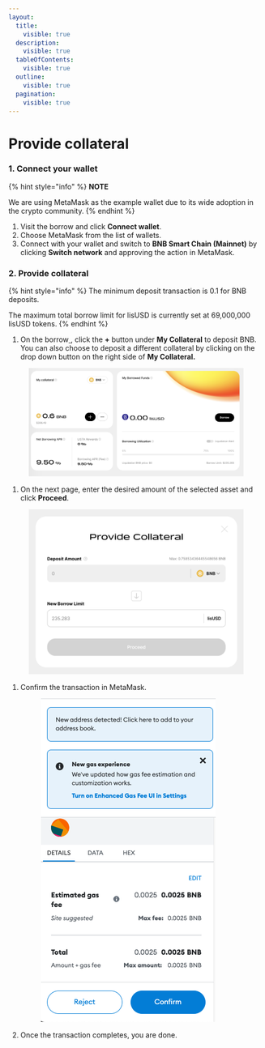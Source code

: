```yaml
---
layout:
  title:
    visible: true
  description:
    visible: true
  tableOfContents:
    visible: true
  outline:
    visible: true
  pagination:
    visible: true
---
```


# Provide collateral

### 1. Connect your wallet[​](https://helio.money/docs/get-started/provide-bnb#1-connect-your-wallet) <a href="#id-1-connect-your-wallet" id="id-1-connect-your-wallet"></a>

{% hint style="info" %}
**NOTE**

We are using MetaMask as the example wallet due to its wide adoption in the crypto community.
{% endhint %}

1. Visit the borrow and click **Connect wallet**.
2. Choose MetaMask from the list of wallets.
3. Connect with your wallet and switch to **BNB Smart Chain (Mainnet)** by clicking **Switch network** and approving the action in MetaMask.

### 2. Provide collateral[​](https://helio.money/docs/get-started/provide-bnb#2-provide-bnb-collateral) <a href="#id-2-provide-bnb-collateral" id="id-2-provide-bnb-collateral"></a>

{% hint style="info" %}
The minimum deposit transaction is 0.1 for BNB deposits.

The maximum total borrow limit for lisUSD is currently set at 69,000,000 lisUSD tokens.
{% endhint %}

1. On the borrow[ ](https://helio.money/app/loans/), click the **+** button under **My Collateral** to deposit BNB. You can also choose to deposit a different collateral by clicking on the drop down button on the right side of **My Collateral.**&#x20;

<figure><img src="../.gitbook/assets/image (48).png" alt=""><figcaption></figcaption></figure>

1. On the next page, enter the desired amount of the selected asset and click **Proceed**.

<figure><img src="../.gitbook/assets/image (49).png" alt=""><figcaption></figcaption></figure>

1.  Confirm the transaction in MetaMask.

    <figure><img src="../.gitbook/assets/MetaMask1.png" alt=""><figcaption></figcaption></figure>
2. Once the transaction completes, you are done.

